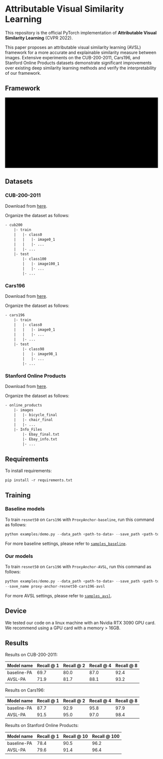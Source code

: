 # Attributable Visual Similarity Learning

This repository is the official PyTorch implementation of **Attributable Visual Similarity Learning** (CVPR 2022). 

This paper proposes an attributable visual similarity learning (AVSL) framework for a more accurate and explainable similarity measure between images. 
Extensive experiments on the CUB-200-2011, Cars196, and Stanford Online Products datasets demonstrate significant improvements over existing deep similarity learning methods and verify the interpretability of our framework.

## Framework

![AEL](assets/framework.gif "<picture name>")

## Datasets 

### CUB-200-2011

Download from [here](http://www.vision.caltech.edu/visipedia/CUB-200-2011.html).

Organize the dataset as follows:

```
- cub200
    |- train
    |   |- class0
    |   |   |- image0_1
    |   |   |- ...
    |   |- ...
    |- test
        |- class100
        |   |- image100_1
        |   |- ...
        |- ...
```

### Cars196

Download from [here](http://ai.stanford.edu/~jkrause/cars/car_dataset.html).

Organize the dataset as follows:

```
- cars196
    |- train
    |   |- class0
    |   |   |- image0_1
    |   |   |- ...
    |   |- ...
    |- test
        |- class98
        |   |- image98_1
        |   |- ...
        |- ...
```

### Stanford Online Products

Download from [here](https://cvgl.stanford.edu/projects/lifted_struct/).

Organize the dataset as follows:

```
- online_products
    |- images
    |   |- bicycle_final 
    |   |- chair_final
    |   |- ...
    |- Info_Files
        |- Ebay_final.txt
        |- Ebay_info.txt
        |- ...
```

## Requirements

To install requirements:

```setup
pip install -r requirements.txt
```

## Training

### Baseline models 

To train `resnet50` on `Cars196` with `ProxyAnchor-baseline`, run this command as follows:

```python
python examples/demo.py --data_path <path-to-data> --save_path <path-to-log> --device 0 --batch_size 180 --test_batch_size 180 --setting proxy_anchor --embeddings_dim 512 --proxyanchor_margin 0.1 --proxyanchor_alpha 32 --num_classes 98 --wd 0.0001 --gamma 0.5 --step 10 --lr_trunk 0.0001 --lr_embedder 0.0001 --lr_collector 0.01 --dataset cars196 --model resnet50 --delete_old --save_name proxy-anchor-resnet50-cars196-baseline --warm_up 5 --warm_up_list embedder collector
```

For more baseline settings, please refer to [`samples_baseline`](examples/samples_baseline.sh).

### Our models

To train `resnet50` on `Cars196` with `ProxyAnchor-AVSL`, run this command as follows:

```python
python examples/demo.py --data_path <path-to-data> --save_path <path-to-log> --device 0 --batch_size 180 --test_batch_size 180 --setting avsl_proxyanchor --feature_dim_list 512 1024 2048 --embeddings_dim 512 --avsl_m 0.5 --topk_corr 128 --prob_gamma 10 --index_p 2 --pa_pos_margin 1.8 --pa_neg_margin 2.2 --pa_alpha 16 --final_pa_pos_margin 1.8 --final_pa_neg_margin 2.2 --final_pa_alpha 16 --num_classes 98 --use_proxy --wd 0.0001 --gamma 0.5 --step 5 --dataset cars196 --model resnet50 --splits_to_eval test --warm_up 5 --warm_up_list embedder collector --loss0_weight=1 --loss1_weight=4 --loss2_weight=4 --lr_collector=0.1 --lr_embedder=0.0002 --lr_trunk=0.0002 \
--save_name proxy-anchor-resnet50-cars196-avsl
```

For more AVSL settings, please refer to [`samples_avsl`](examples/samples_avsl.sh).

## Device 

We tested our code on a linux machine with an Nvidia RTX 3090 GPU card. We recommend using a GPU card with a memory > 16GB.

## Results

Results on CUB-200-2011:

| Model name | Recall @ 1 | Recall @ 2 | Recall @ 4 | Recall @ 8 |
| - | - | - | - | - |
| baseline-PA | 69.7 | 80.0 | 87.0 | 92.4 |
| AVSL-PA | 71.9 | 81.7 | 88.1 | 93.2 |

Results on Cars196:

| Model name | Recall @ 1 | Recall @ 2 | Recall @ 4 | Recall @ 8 |
| - | - | - | - | - |
| baseline-PA | 87.7 | 92.9 | 95.8 | 97.9 |
| AVSL-PA | 91.5 | 95.0 | 97.0 | 98.4 |

Results on Stanford Online Products:

| Model name | Recall @ 1 | Recall @ 10 | Recall @ 100 |
| - | - | - | - |
| baseline-PA | 78.4 | 90.5 | 96.2 |
| AVSL-PA | 79.6 | 91.4 | 96.4 |